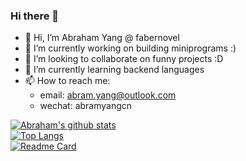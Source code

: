 ### Hi there 👋

<!--
**abramyangCN/abramyangCN** is a ✨ _special_ ✨ repository because its `README.md` (this file) appears on your GitHub profile.

Here are some ideas to get you started:

- 😄 Pronouns: ...
- ⚡ Fun fact: ...
- 👀 I’m interested in 
- 💬 Ask me about ...
- 🤔 I’m looking for help with ...
- 💞️ I’m looking to collaborate ...
-->

- 👋 Hi, I’m Abraham Yang @ fabernovel
- 🔭 I’m currently working on building miniprograms :)
- 👯 I’m looking to collaborate on funny projects :D
- 🌱 I’m currently learning backend languages
- 📫 How to reach me: 
    - email: abram.yang@outlook.com 
    - wechat: abramyangcn

[![Abraham's github stats](https://github-readme-stats.vercel.app/api?username=abramyangcn)](https://github.com/anuraghazra/github-readme-stats)  
[![Top Langs](https://github-readme-stats.vercel.app/api/top-langs/?username=abramyangcn)](https://github.com/anuraghazra/github-readme-stats)  
[![Readme Card](https://github-readme-stats.vercel.app/api/pin/?username=abramyangcn&repo=abramyangcn)](https://github.com/anuraghazra/github-readme-stats)  
